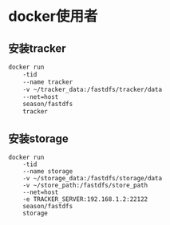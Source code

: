 # docker使用者

## 安装tracker

```bash
docker run 
    -tid 
    --name tracker 
    -v ~/tracker_data:/fastdfs/tracker/data 
    --net=host 
    season/fastdfs 
    tracker
```

## 安装storage

```
docker run 
    -tid
    --name storage 
    -v ~/storage_data:/fastdfs/storage/data 
    -v ~/store_path:/fastdfs/store_path 
    --net=host 
    -e TRACKER_SERVER:192.168.1.2:22122 
    season/fastdfs 
    storage
```



